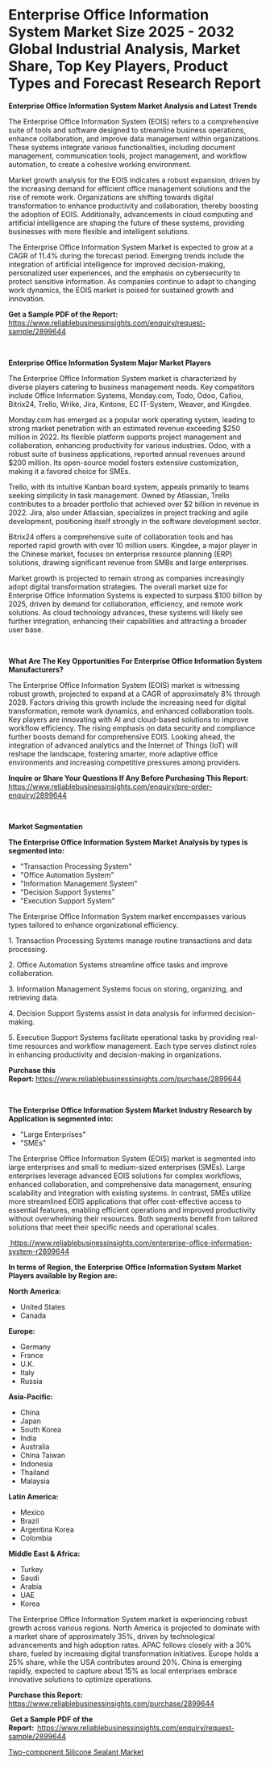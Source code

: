 <p><h1>Enterprise Office Information System Market Size 2025 - 2032 Global Industrial Analysis, Market Share, Top Key Players, Product Types and Forecast Research Report</h1></p><p><strong>Enterprise Office Information System Market Analysis and Latest Trends</strong></p>
<p><p>The Enterprise Office Information System (EOIS) refers to a comprehensive suite of tools and software designed to streamline business operations, enhance collaboration, and improve data management within organizations. These systems integrate various functionalities, including document management, communication tools, project management, and workflow automation, to create a cohesive working environment. </p><p>Market growth analysis for the EOIS indicates a robust expansion, driven by the increasing demand for efficient office management solutions and the rise of remote work. Organizations are shifting towards digital transformation to enhance productivity and collaboration, thereby boosting the adoption of EOIS. Additionally, advancements in cloud computing and artificial intelligence are shaping the future of these systems, providing businesses with more flexible and intelligent solutions.</p><p>The Enterprise Office Information System Market is expected to grow at a CAGR of 11.4% during the forecast period. Emerging trends include the integration of artificial intelligence for improved decision-making, personalized user experiences, and the emphasis on cybersecurity to protect sensitive information. As companies continue to adapt to changing work dynamics, the EOIS market is poised for sustained growth and innovation.</p></p>
<p><strong>Get a Sample PDF of the Report:&nbsp;</strong> <a href="https://www.reliablebusinessinsights.com/enquiry/request-sample/2899644?utm_campaign=3060&utm_medium=2&utm_source=Github&utm_content=ia&utm_term=16032025&utm_id=enterprise-office-information-system">https://www.reliablebusinessinsights.com/enquiry/request-sample/2899644</a></p>
<p>&nbsp;</p>
<p><strong>Enterprise Office Information System Major Market Players</strong></p>
<p><p>The Enterprise Office Information System market is characterized by diverse players catering to business management needs. Key competitors include Office Information Systems, Monday.com, Todo, Odoo, Cafiou, Bitrix24, Trello, Wrike, Jira, Kintone, EC IT-System, Weaver, and Kingdee. </p><p>Monday.com has emerged as a popular work operating system, leading to strong market penetration with an estimated revenue exceeding $250 million in 2022. Its flexible platform supports project management and collaboration, enhancing productivity for various industries. Odoo, with a robust suite of business applications, reported annual revenues around $200 million. Its open-source model fosters extensive customization, making it a favored choice for SMEs.</p><p>Trello, with its intuitive Kanban board system, appeals primarily to teams seeking simplicity in task management. Owned by Atlassian, Trello contributes to a broader portfolio that achieved over $2 billion in revenue in 2022. Jira, also under Atlassian, specializes in project tracking and agile development, positioning itself strongly in the software development sector.</p><p>Bitrix24 offers a comprehensive suite of collaboration tools and has reported rapid growth with over 10 million users. Kingdee, a major player in the Chinese market, focuses on enterprise resource planning (ERP) solutions, drawing significant revenue from SMBs and large enterprises.</p><p>Market growth is projected to remain strong as companies increasingly adopt digital transformation strategies. The overall market size for Enterprise Office Information Systems is expected to surpass $100 billion by 2025, driven by demand for collaboration, efficiency, and remote work solutions. As cloud technology advances, these systems will likely see further integration, enhancing their capabilities and attracting a broader user base.</p></p>
<p>&nbsp;</p>
<p><strong>What Are The Key Opportunities For Enterprise Office Information System Manufacturers?</strong></p>
<p><p>The Enterprise Office Information System (EOIS) market is witnessing robust growth, projected to expand at a CAGR of approximately 8% through 2028. Factors driving this growth include the increasing need for digital transformation, remote work dynamics, and enhanced collaboration tools. Key players are innovating with AI and cloud-based solutions to improve workflow efficiency. The rising emphasis on data security and compliance further boosts demand for comprehensive EOIS. Looking ahead, the integration of advanced analytics and the Internet of Things (IoT) will reshape the landscape, fostering smarter, more adaptive office environments and increasing competitive pressures among providers.</p></p>
<p><strong>Inquire or Share Your Questions If Any Before Purchasing This Report:</strong> <a href="https://www.reliablebusinessinsights.com/enquiry/pre-order-enquiry/2899644?utm_campaign=3060&utm_medium=2&utm_source=Github&utm_content=ia&utm_term=16032025&utm_id=enterprise-office-information-system">https://www.reliablebusinessinsights.com/enquiry/pre-order-enquiry/2899644</a></p>
<p>&nbsp;</p>
<p><strong>Market Segmentation</strong></p>
<p><strong>The Enterprise Office Information System Market Analysis by types is segmented into:</strong></p>
<p><ul><li>"Transaction Processing System"</li><li>"Office Automation System"</li><li>"Information Management System"</li><li>"Decision Support Systems"</li><li>"Execution Support System"</li></ul></p>
<p><p>The Enterprise Office Information System market encompasses various types tailored to enhance organizational efficiency. </p><p>1. Transaction Processing Systems manage routine transactions and data processing.</p><p>2. Office Automation Systems streamline office tasks and improve collaboration.</p><p>3. Information Management Systems focus on storing, organizing, and retrieving data.</p><p>4. Decision Support Systems assist in data analysis for informed decision-making.</p><p>5. Execution Support Systems facilitate operational tasks by providing real-time resources and workflow management. Each type serves distinct roles in enhancing productivity and decision-making in organizations.</p></p>
<p><strong>Purchase this Report:&nbsp;</strong><a href="https://www.reliablebusinessinsights.com/purchase/2899644?utm_campaign=3060&utm_medium=2&utm_source=Github&utm_content=ia&utm_term=16032025&utm_id=enterprise-office-information-system">https://www.reliablebusinessinsights.com/purchase/2899644</a></p>
<p>&nbsp;</p>
<p><strong>The Enterprise Office Information System Market Industry Research by Application is segmented into:</strong></p>
<p><ul><li>"Large Enterprises"</li><li>"SMEs"</li></ul></p>
<p><p>The Enterprise Office Information System (EOIS) market is segmented into large enterprises and small to medium-sized enterprises (SMEs). Large enterprises leverage advanced EOIS solutions for complex workflows, enhanced collaboration, and comprehensive data management, ensuring scalability and integration with existing systems. In contrast, SMEs utilize more streamlined EOIS applications that offer cost-effective access to essential features, enabling efficient operations and improved productivity without overwhelming their resources. Both segments benefit from tailored solutions that meet their specific needs and operational scales.</p></p>
<p><a href="https://www.reliablebusinessinsights.com/enterprise-office-information-system-r2899644?utm_campaign=3060&utm_medium=2&utm_source=Github&utm_content=ia&utm_term=16032025&utm_id=enterprise-office-information-system">&nbsp;https://www.reliablebusinessinsights.com/enterprise-office-information-system-r2899644</a></p>
<p><strong>In terms of Region, the Enterprise Office Information System Market Players available by Region are:</strong></p>
<p>
    <p> <strong> North America: </strong>
        <ul>
            <li>United States</li>
            <li>Canada</li>
        </ul>
        </p> 
    <p> <strong> Europe: </strong>
        <ul>
            <li>Germany</li>
            <li>France</li>
            <li>U.K.</li>
            <li>Italy</li>
            <li>Russia</li>
        </ul>
        </p> 
    <p> <strong> Asia-Pacific: </strong>
        <ul>
            <li>China</li>
            <li>Japan</li>
            <li>South Korea</li>
            <li>India</li>
            <li>Australia</li>
            <li>China Taiwan</li>
            <li>Indonesia</li>
            <li>Thailand</li>
            <li>Malaysia</li>
        </ul>
        </p> 
    <p> <strong> Latin America: </strong>
        <ul>
            <li>Mexico</li>
            <li>Brazil</li>
            <li>Argentina Korea</li>
            <li>Colombia</li>
        </ul>
        </p> 
    <p> <strong> Middle East & Africa: </strong>
        <ul>
            <li>Turkey</li>
            <li>Saudi</li>
            <li>Arabia</li>
            <li>UAE</li>
            <li>Korea</li>
        </ul>
    </p>
    </p>
<p><p>The Enterprise Office Information System market is experiencing robust growth across various regions. North America is projected to dominate with a market share of approximately 35%, driven by technological advancements and high adoption rates. APAC follows closely with a 30% share, fueled by increasing digital transformation initiatives. Europe holds a 25% share, while the USA contributes around 20%. China is emerging rapidly, expected to capture about 15% as local enterprises embrace innovative solutions to optimize operations.</p></p>
<p><strong>Purchase this Report: </strong><a href="https://www.reliablebusinessinsights.com/purchase/2899644?utm_campaign=3060&utm_medium=2&utm_source=Github&utm_content=ia&utm_term=16032025&utm_id=enterprise-office-information-system">https://www.reliablebusinessinsights.com/purchase/2899644</a></p>
<p>&nbsp;<strong>Get a Sample PDF of the Report:&nbsp;&nbsp;</strong><a href="https://www.reliablebusinessinsights.com/enquiry/request-sample/2899644?utm_campaign=3060&utm_medium=2&utm_source=Github&utm_content=ia&utm_term=16032025&utm_id=enterprise-office-information-system">https://www.reliablebusinessinsights.com/enquiry/request-sample/2899644</a></p>
<p><strong></strong></p>
<p><p><a href="https://github.com/ternainglin/Market-Research-Report-List-1/blob/main/two-component-silicone-sealant-market.md?utm_campaign=3060&utm_medium=2&utm_source=Github&utm_content=ia&utm_term=16032025&utm_id=enterprise-office-information-system">Two-component Silicone Sealant Market</a></p></p>
